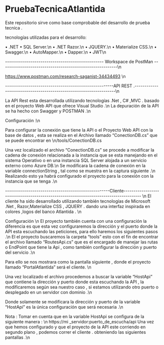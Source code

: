 # PruebaTecnicaAtlantida
Este repositorio sirve como base comprobable del desarrollo de prueba tecnica .


tecnologías utilizadas para el desarrollo:

•	.NET
•	SQL Server.\n
•	.NET Razor.\n
•	JQUERY.\n
•	Materialize CSS.\n
•	Swagger.\n
•	AutoMapper.\n
•	Dapper.\n
•	JWT\n

-------------------------------------------------- Workspace de PostMan -----------------------------------------------------------\n

https://www.postman.com/research-saganist-34434493 \n

-------------------------------------------------------API REST .--------------------------------------------------------------------\n

La API Rest esta desarrollada utilizando tecnologías .Net , C# ,MVC . basado en el proyecto Web API que ofrece Visual Studio .\n
La depuración de la API se ha hecho con Swagger y POSTMAN .\n

Configuración :\n

Para configurar la conexión que tiene la API o el Proyecto Web API con la base de datos , esta se realiza en el Archivo llamado “ConectionDB.cs” que se puede encontrar en \n/tools/ConectionDB.cs

Una vez localizado el archivo “ConectionDB.cs” se procede a modificar la cadena de conexión relacionada a la instancia que se esta manejando en el sistema Operativo o en una instancia SQL Server alojada a un servicio externo como Azure DB.\n
Se modificara la cadena de conexión en la variable connectionString , tal como se muestra en la captura siguiente .\n
Realizando esto ya habrá configurado el proyecto para la conexión con la instancia que se tenga .\n

-----------------------------------------------------Cliente--------------------------------------------------------------------------------------- \n
El cliente ha sido desarrollado utilizando también tecnologías de Microsoft .Net , Razor,Materialize CSS , JQUERY . dando una interfaz inspirada en colores ,logos del banco Atlantida . \n

Configuración \n
El proyecto también cuenta con una configuración la diferencia es que esta vez configuraremos la dirección y el puerto donde la API esta escuchando las peticiones, para ello haremos los siguientes pasos .\n
El el proyecto buscaremos la carpeta “tools” esto con el fin de encontrar el archivo llamado “RoutesApi.cs” que es el encargado de manejar las rutas o EndPoint que tiene la Api , como también configurar la dirección y puerto del servicio .\n

Para ello se nos mostrara como la pantalla siguiente , donde el proyecto llamado “PortalAtlantida” será el cliente. \n

Una vez localizado el archivo procedemos a buscar la variable “HostApi” que contiene la dirección y puerto donde esta escuchando la API , la modificaremos según sea nuestro caso , si estamos utilizando otro puerto o desplegado en un servidor con dominio .\n

Donde solamente se modificara la dirección y puerto de la variable “HostApi” es la única configuración que será necesaria .\n

Nota : Tomar en cuenta que en la variable HostApi se configura de la siguiente manera : \n https://mi _servidor:puerto_de_escucha/api
Una vez que hemos configurado y que el proyecto de la API este corriendo en segundo plano , podemos correr el cliente . obteniendo las siguientes pantallas .\n



